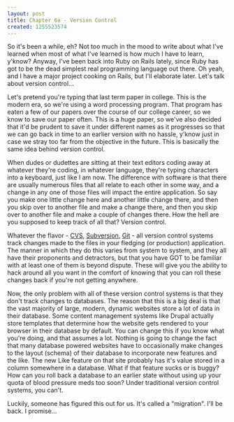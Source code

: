```yaml
--- 
layout: post
title: Chapter 6a - Version Control
created: 1255523574
---
```

<p>So it's been a while, eh?  Not too much in the mood to write about what I've learned when most of what I've learned is how much I have to learn, y'know?  Anyway, I've been back into Ruby on Rails lately, since Ruby has got to be the dead simplest real programming language out there.  Oh yeah, and I have a major project cooking on Rails, but I'll elaborate later.  Let's talk about version control...</p>

<p>Let's pretend you're typing that last term paper in college.  This is the modern era, so we're using a word processing program.  That program has eaten a few of our papers over the course of our college career, so we know to save our paper often.  This is a huge paper, so we've also decided that it'd be prudent to save it under different names as it progresses so that we can go back in time to an earlier version with no hassle, y'know just in case we stray too far from the objective in the future.  This is basically the same idea behind version control.</p>

<p>When dudes or dudettes are sitting at their text editors coding away at whatever they're coding, in whatever language, they're typing characters into a keyboard, just like I am now.  The difference with software is that there are usually numerous files that all relate to each other in some way, and a change in any one of those files will impact the entire application.   So say you make one little change here and another little change there, and then you skip over to another file and make a change there, and then you skip over to another file and make a couple of changes there.  How the hell are you supposed to keep track of all that?  Version control.</p>

<p>Whatever the flavor - <a href="http://www.nongnu.org/cvs/">CVS</a>, <a href="http://subversion.tigris.org/">Subversion</a>, <a href="http://git-scm.com/">Git</a> - all version control systems track changes made to the files in your fledging (or production) application.  The manner in which they do this varies from system to system, and they all have their proponents and detractors, but that you have GOT to be familiar with at least one of them is beyond dispute.  These will give you the ability to hack around all you want in the comfort of knowing that you can roll these changes back if you're not getting anywhere.</p>

<p>Now, the only problem with all of these version control systems is that they don't track changes to databases.  The reason that this is a big deal is that the vast majority of large, modern, dynamic websites store a lot of data in their database.  Some content management systems like Drupal actually store templates that determine how the website gets rendered to your browser in their database by default.  You can change this if you know what you're doing, and that assumes a lot.  Nothing is going to change the fact that many database powered websites have to occasionally make changes to the layout (schema) of their database to incorporate new features and the like.  The new Like feature on that site probably has it's value stored in a column somewhere in a database.  What if that feature sucks or is buggy?  How can you roll back a database to an earlier state without using up your quota of blood pressure meds too soon?  Under traditional version control systems, you can't.</p>

<p>Luckily, someone has figured this out for us.  It's called a "migration".  I'll be back.  I promise...</p>
